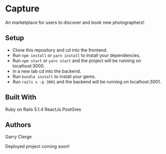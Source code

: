 # Capture

An marketplace for users to discover and book new photographers!

## Setup

* Clone this repository and cd into the frontend.
* Run `npm install` or `yarn install` to install your dependencies.
* Run `npm start` or `yarn start` and the project will be running on localhost:3000.
* In a new tab cd into the backend.
* Run `bundle install` to install your gems.
* Run `rails s -p 3001` and the backend will be running on localhost:3001.


## Built With
Ruby on Rails 5.1.4
ReactJs
PostGres

## Authors
Garry Clerge

Deployed project coming soon!
